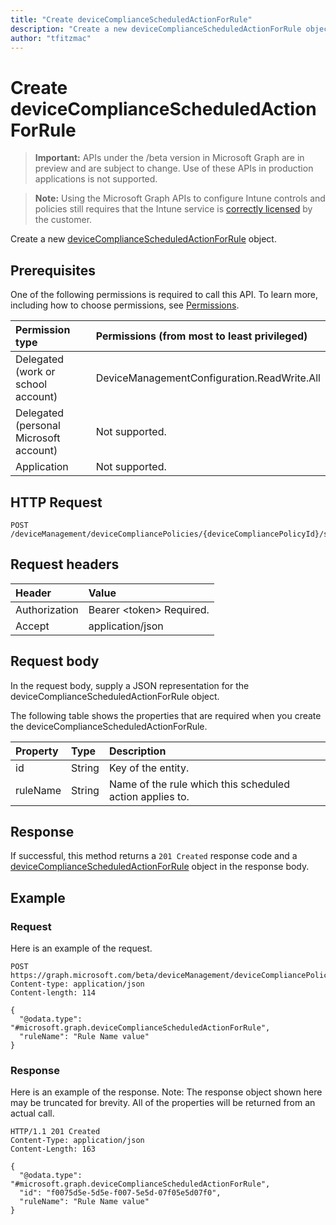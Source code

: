```yaml
---
title: "Create deviceComplianceScheduledActionForRule"
description: "Create a new deviceComplianceScheduledActionForRule object."
author: "tfitzmac"
---
```


# Create deviceComplianceScheduledActionForRule

> **Important:** APIs under the /beta version in Microsoft Graph are in preview and are subject to change. Use of these APIs in production applications is not supported.

> **Note:** Using the Microsoft Graph APIs to configure Intune controls and policies still requires that the Intune service is [correctly licensed](https://go.microsoft.com/fwlink/?linkid=839381) by the customer.

Create a new [deviceComplianceScheduledActionForRule](../resources/intune-deviceconfig-devicecompliancescheduledactionforrule.md) object.
## Prerequisites
One of the following permissions is required to call this API. To learn more, including how to choose permissions, see [Permissions](/graph/permissions-reference).

|Permission type|Permissions (from most to least privileged)|
|:---|:---|
|Delegated (work or school account)|DeviceManagementConfiguration.ReadWrite.All|
|Delegated (personal Microsoft account)|Not supported.|
|Application|Not supported.|

## HTTP Request
<!-- {
  "blockType": "ignored"
}
-->
``` http
POST /deviceManagement/deviceCompliancePolicies/{deviceCompliancePolicyId}/scheduledActionsForRule
```

## Request headers
|Header|Value|
|:---|:---|
|Authorization|Bearer &lt;token&gt; Required.|
|Accept|application/json|

## Request body
In the request body, supply a JSON representation for the deviceComplianceScheduledActionForRule object.

The following table shows the properties that are required when you create the deviceComplianceScheduledActionForRule.

|Property|Type|Description|
|:---|:---|:---|
|id|String|Key of the entity.|
|ruleName|String|Name of the rule which this scheduled action applies to.|



## Response
If successful, this method returns a `201 Created` response code and a [deviceComplianceScheduledActionForRule](../resources/intune-deviceconfig-devicecompliancescheduledactionforrule.md) object in the response body.

## Example
### Request
Here is an example of the request.
``` http
POST https://graph.microsoft.com/beta/deviceManagement/deviceCompliancePolicies/{deviceCompliancePolicyId}/scheduledActionsForRule
Content-type: application/json
Content-length: 114

{
  "@odata.type": "#microsoft.graph.deviceComplianceScheduledActionForRule",
  "ruleName": "Rule Name value"
}
```

### Response
Here is an example of the response. Note: The response object shown here may be truncated for brevity. All of the properties will be returned from an actual call.
``` http
HTTP/1.1 201 Created
Content-Type: application/json
Content-Length: 163

{
  "@odata.type": "#microsoft.graph.deviceComplianceScheduledActionForRule",
  "id": "f0075d5e-5d5e-f007-5e5d-07f05e5d07f0",
  "ruleName": "Rule Name value"
}
```





